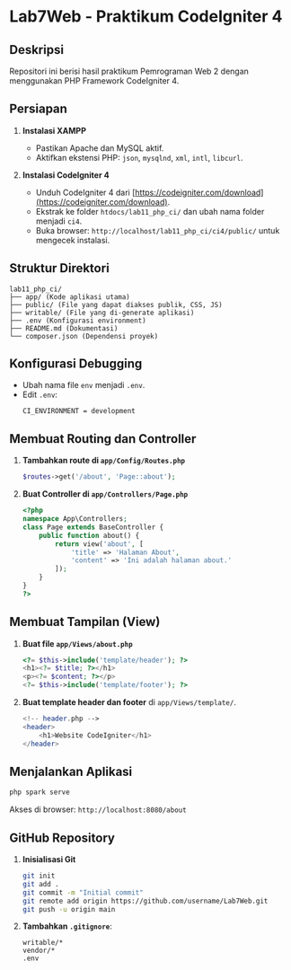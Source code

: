 # Lab7Web - Praktikum CodeIgniter 4

## Deskripsi
Repositori ini berisi hasil praktikum Pemrograman Web 2 dengan menggunakan PHP Framework CodeIgniter 4.

## Persiapan
1. **Instalasi XAMPP**
   - Pastikan Apache dan MySQL aktif.
   - Aktifkan ekstensi PHP: `json`, `mysqlnd`, `xml`, `intl`, `libcurl`.

2. **Instalasi CodeIgniter 4**
   - Unduh CodeIgniter 4 dari [https://codeigniter.com/download](https://codeigniter.com/download).
   - Ekstrak ke folder `htdocs/lab11_php_ci/` dan ubah nama folder menjadi `ci4`.
   - Buka browser: `http://localhost/lab11_php_ci/ci4/public/` untuk mengecek instalasi.

## Struktur Direktori
```
lab11_php_ci/
├── app/ (Kode aplikasi utama)
├── public/ (File yang dapat diakses publik, CSS, JS)
├── writable/ (File yang di-generate aplikasi)
├── .env (Konfigurasi environment)
├── README.md (Dokumentasi)
└── composer.json (Dependensi proyek)
```

## Konfigurasi Debugging
- Ubah nama file `env` menjadi `.env`.
- Edit `.env`:
  ```
  CI_ENVIRONMENT = development
  ```

## Membuat Routing dan Controller
1. **Tambahkan route di `app/Config/Routes.php`**
   ```php
   $routes->get('/about', 'Page::about');
   ```
2. **Buat Controller di `app/Controllers/Page.php`**
   ```php
   <?php
   namespace App\Controllers;
   class Page extends BaseController {
       public function about() {
           return view('about', [
               'title' => 'Halaman About',
               'content' => 'Ini adalah halaman about.'
           ]);
       }
   }
   ?>
   ```

## Membuat Tampilan (View)
1. **Buat file `app/Views/about.php`**
   ```php
   <?= $this->include('template/header'); ?>
   <h1><?= $title; ?></h1>
   <p><?= $content; ?></p>
   <?= $this->include('template/footer'); ?>
   ```
2. **Buat template header dan footer** di `app/Views/template/`.
   ```php
   <!-- header.php -->
   <header>
       <h1>Website CodeIgniter</h1>
   </header>
   ```

## Menjalankan Aplikasi
```bash
php spark serve
```
Akses di browser: `http://localhost:8080/about`

## GitHub Repository
1. **Inisialisasi Git**
   ```bash
   git init
   git add .
   git commit -m "Initial commit"
   git remote add origin https://github.com/username/Lab7Web.git
   git push -u origin main
   ```
2. **Tambahkan `.gitignore`**:
   ```
   writable/*
   vendor/*
   .env
   ```
